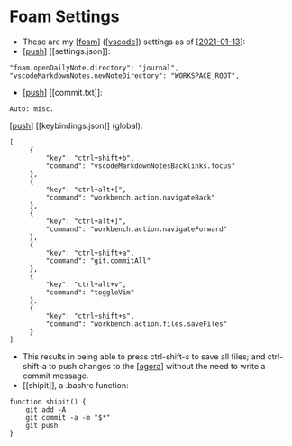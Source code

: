 # Foam Settings

- These are my [[foam]] ([[vscode]]) settings as of [[2021-01-13]]:
- [[push]] [[settings.json]]:
```
"foam.openDailyNote.directory": "journal",
"vscodeMarkdownNotes.newNoteDirectory": "WORKSPACE_ROOT",
```
- [[push]] [[commit.txt]]:
```
Auto: misc.
```
[[push]] [[keybindings.json]] (global): 
```
[
     {
         "key": "ctrl+shift+b",
         "command": "vscodeMarkdownNotesBacklinks.focus"
     },
     {
         "key": "ctrl+alt+[",
         "command": "workbench.action.navigateBack"
     },
     {
         "key": "ctrl+alt+]",
         "command": "workbench.action.navigateForward"
     },
     {
         "key": "ctrl+shift+a",
         "command": "git.commitAll"
     },
     {
         "key": "ctrl+alt+v",
         "command": "toggleVim"
     },
     {
         "key": "ctrl+shift+s",
         "command": "workbench.action.files.saveFiles"
     }
]
```
- This results in being able to press ctrl-shift-s to save all files; and ctrl-shift-a to push changes to the [[agora]] without the need to write a commit message.
- [[shipit]], a .bashrc function:
```
function shipit() {
	git add -A
	git commit -a -m "$*"
	git push
}
```

[//begin]: # "Autogenerated link references for markdown compatibility"
[foam]: foam "Foam"
[vscode]: vscode "Vscode"
[2021-01-13]: journal/2021-01-13 "2021-01-13"
[push]: push "Push"
[agora]: agora "Agora"
[//end]: # "Autogenerated link references"